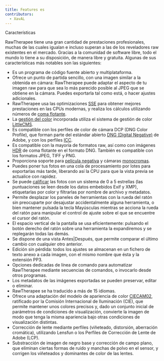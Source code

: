 ```yaml
---
title: Features es
contributors:
  - XavAL
---
```


<div class="pagetitle">

Características

</div>

RawTherapee tiene una gran cantidad de prestaciones profesionales,
muchas de las cuales igualan e incluso superan a las de los reveladores
raw existentes en el mercado. Gracias a la comunidad de software libre,
todo el mundo lo tiene a su disposición, de manera libre y gratuita.
Algunas de sus características más notables son las siguientes:

- Es un programa de código fuente abierto y multiplataforma.
- Ofrece un punto de partida sencillo, con una imagen similar a la
  obtenida en cámara: RawTherapee puede adaptar el aspecto de tu imagen
  raw para que sea lo más parecido posible al JPEG que se obtiene en la
  cámara. Puedes exportarla tal como está, o hacer ajustes adicionales.
- RawTherapee usa las optimizaciones
  [SSE](https://es.wikipedia.org/wiki/SSE) para obtener mejores
  prestaciones en las CPUs modernas, y realiza los cálculos utilizando
  números de [coma
  flotante](https://es.wikipedia.org/wiki/Coma_flotante).
- La [gestión del
  color](https://es.wikipedia.org/wiki/Gestión_del_color) incorporada
  utiliza el sistema de gestión de color
  [LittleCMS](https://en.wikipedia.org/wiki/LittleCMS).
- Es compatible con los perfiles de color de cámara DCP (DNG Color
  Profile), que forman parte del estándar abierto [DNG (Digital
  Negative)](https://es.wikipedia.org/wiki/DNG) de Adobe, y con los
  perfiles [ICC](https://es.wikipedia.org/wiki/Perfil_ICC).
- Es compatible con la mayoría de formatos raw, así como con imágenes
  [HDR](https://es.wikipedia.org/wiki/Imágenes_de_alto_rango_dinámico)
  de coma flotante en el formato DNG. También es compatible con los
  formatos JPEG, TIFF y PNG.
- Proporciona soporte para [película
  negativa](Film_Negative/es.md) y cámaras
  [monocromas](demosaicing/es#cámaras_monocromas).
- Puedes poner tus fotos en una cola de procesamiento por lotes para
  exportarlas más tarde, liberando así la CPU para que la vista previa
  se actualice con rapidez.
- Se puede [calificar](file_browser/es#calificación) las
  fotos con un sistema de 0 a 5 estrellas (las puntuaciones se leen
  desde los datos embebidos Exif y XMP), etiquetarlas por color y
  filtrarlas por nombre de archivo y metadatos.
- Permite desplazar los paneles de herramientas con la rueda del ratón
  sin preocuparte por desajustar accidentalmente alguna herramienta, o
  bien mantener pulsada la tecla Mayúsculas mientras se acciona la rueda
  del ratón para manipular el control de ajuste sobre el que se
  encuentre el cursor del ratón.
- El espacio vertical de la pantalla se usa eficientemente: pulsando el
  botón derecho del ratón sobre una herramienta la expandiremos y se
  replegarán todas las demás.
- Se dispone de una vista Antes\|Después, que permite comparar el último
  cambio con cualquier otro anterior.
- Edición sin pérdida: todos los ajustes se almacenan en un fichero de
  texto anexo a cada imagen, con el mismo nombre que ésta y la extensión
  PP3.
- Opciones dedicadas de línea de comando para automatizar RawTherapee
  mediante secuencias de comandos, o invocarlo desde otros programas.
- Los metadatos de las imágenes exportadas se pueden preservar, editar o
  eliminar.
- RawTherapee se ha traducido a más de 15 idiomas.
- Ofrece una adaptación del modelo de apariencia de color
  [CIECAM02](ciecam02/es), ratificado por la Comisión
  Internacional de Iluminación (CIE), que permite mantener unos colores
  precisos y, dado un conjunto inicial de parámetros de condiciones de
  visualización, convierte la imagen de modo que tenga la misma
  apariencia bajo otras condiciones de visualización distintas.
- Corrección de lente mediante perfiles (viñeteado, distorsión,
  aberración cromática), utilizando Lensfun o los Perfiles de Corrección
  de Lente de Adobe (LCP).
- Substracción de imagen de negro base y corrección de campo plano, que
  eliminan ciertas formas de ruido y manchas de polvo en el sensor, y
  corrigen los viñeteados y dominantes de color de las lentes.
